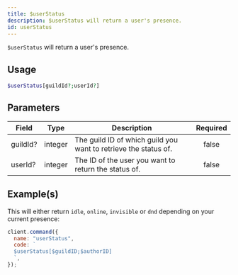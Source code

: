 ```yaml
---
title: $userStatus
description: $userStatus will return a user's presence.
id: userStatus
---
```


`$userStatus` will return a user's presence.

## Usage

```php
$userStatus[guildId?;userId?]
```

## Parameters

| Field    | Type    | Description                                                     | Required |
| -------- | ------- | --------------------------------------------------------------- | :------: |
| guildId? | integer | The guild ID of which guild you want to retrieve the status of. |  false   |
| userId?  | integer | The ID of the user you want to return the status of.            |  false   |

## Example(s)

This will either return `idle`, `online`, `invisible` or `dnd` depending on your current presence:

```javascript
client.command({
  name: "userStatus",
  code: `
  $userStatus[$guildID;$authorID]
  `,
});
```
